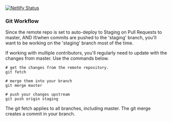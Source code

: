 [![Netlify Status](https://api.netlify.com/api/v1/badges/fc9cbfd9-4288-4390-a1bc-35f3e5b0a770/deploy-status)](https://app.netlify.com/sites/thirsty-clarke-28e973/deploys)


### Git Workflow

Since the remote repo is set to auto-deploy to Staging on Pull Requests to master,
AND if/when commits are pushed to the 'staging' branch,
you'll want to be working on the 'staging' branch most of the time.

If working with multiple contributors, you'll regularly need to update with the changes from master.
Use the commands below.

```
# get the changes from the remote repository. 
git fetch

# merge them into your branch
git merge master

# push your changes upstream
git push origin staging   
```

The git fetch applies to all branches, including master. 
The git merge creates a commit in your branch. 

